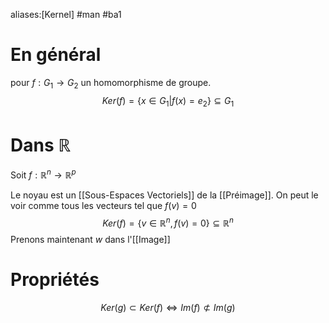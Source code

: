 aliases:[Kernel]
#man #ba1 
# En général
pour $f:G_1\to G_2$ un homomorphisme de groupe.
$$Ker(f) = \{x\in G_1|f(x)=e_2\}\subseteq G_1$$
# Dans $\mathbb{R}$
Soit $f:\mathbb{R}^n \to \mathbb{R}^p$

Le noyau est un [[Sous-Espaces Vectoriels]] de la [[Préimage]]. On peut le voir comme tous les vecteurs tel que $f(v)= 0$
$$Ker(f) = \{v \in \mathbb{R}^n, f(v)=0 \} \subseteq\mathbb{R}^n$$
Prenons maintenant $w$ dans l'[[Image]]

# Propriétés

$$Ker(g)\subset Ker(f)\Leftrightarrow Im(f) \not\subset Im(g)$$
